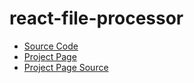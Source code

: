 # react-file-processor

- [Source Code](https://github.com/skratchdot/react-file-processor/)
- [Project Page](http://projects.skratchdot.com/react-file-processor/)
- [Project Page Source](https://github.com/skratchdot/react-file-processor/tree/gh-pages)
